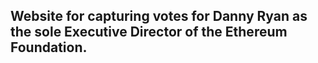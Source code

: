 ## Website for capturing votes for Danny Ryan as the sole Executive Director of the Ethereum Foundation.
